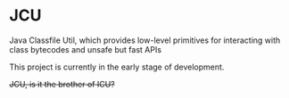 # JCU
Java Classfile Util, which provides low-level primitives for interacting with class bytecodes and unsafe but fast APIs

This project is currently in the early stage of development.

~~JCU, is it the brother of ICU?~~

